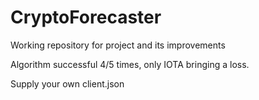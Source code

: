 # CryptoForecaster

Working repository for project and its improvements

Algorithm successful 4/5 times, only IOTA bringing a loss.
  
Supply your own client.json

